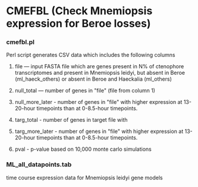 # CMEFBL (Check Mnemiopsis expression for Beroe losses)

### cmefbl.pl

Perl script generates CSV data which includes the following columns

1. file — input FASTA file which are genes present in N% of ctenophore transcriptomes and present in Mnemiopsis leidyi, but absent in Beroe (ml_haeck_others) or absent in Beroe and Haeckalia (ml_others)

2. null_total — number of genes in "file" (file from column 1)

3. null_more_later - number of genes in "file" with higher expression at 13-20-hour timepoints than at 0-8.5-hour timepoints.

4. targ_total - number of genes in target file with 

5. targ_more_later - number of genes in "file" with higher expression at 13-20-hour timepoints than at 0-8.5-hour timepoints.

6. pval - p-value based on 10,000 monte carlo simulations

### ML_all_datapoints.tab

time course expression data for Mnemiopsis leidyi gene models
